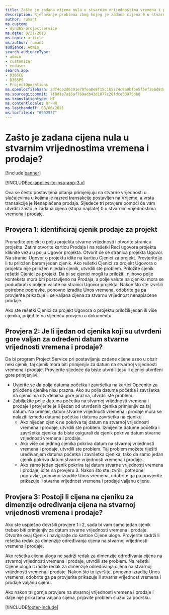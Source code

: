 ```yaml
---
title: Zašto je zadana cijena nula u stvarnim vrijednostima vremena i prodaje?
description: Rješavanje problema zbog kojeg je zadana cijena 0 u stvarnim vrijednostima vremena i prodaje.
author: rumant
ms.custom:
- dyn365-projectservice
ms.date: 8/21/2018
ms.topic: article
ms.author: rumant
audience: Admin
search.audienceType:
- admin
- customizer
- enduser
search.app:
- D365CE
- D365PS
- ProjectOperations
ms.openlocfilehash: 2df4ce2d6391e70fea8e8f15c1b5774c9a9bfbe5f5ef2e6d8da8668afd34d4c9
ms.sourcegitcommit: 7f8d1e7a16af769adb43d1877c28fdce53975db8
ms.translationtype: HT
ms.contentlocale: hr-HR
ms.lasthandoff: 08/06/2021
ms.locfileid: "6992557"
---
```

# <a name="why-is-price-defaulting-to-zero-on-time-sales-actuals"></a>Zašto je zadana cijena nula u stvarnim vrijednostima vremena i prodaje?

[!include [banner](../includes/psa-now-project-operations.md)]

[!INCLUDE[cc-applies-to-psa-app-3.x](../includes/cc-applies-to-psa-app-3x.md)]

Ova se često postavljena pitanja primjenjuju na stvarne vrijednosti u slučajevima u kojima je razred transakcije postavljen na Vrijeme, a vrsta transakcije je Nenaplaćena prodaja. Sljedeće tri provjere pomoći će vam utvrditi zašto je zadana cijena (stopa naplate) 0 u stvarnim vrijednostima vremena i prodaje.

## <a name="check-1-identify-the-sales-price-list-for-the-project"></a>Provjera 1: identificiraj cjenik prodaje za projekt

Pronađite projekt u polju projekta stvarne vrijednosti i otvorite stranicu projekta. Zatim otvorite karticu Prodaja i na rešetki Reci ugovora projekta kliknite vezu u polju Ugovor projekta. Otvorit će se stranica projekta Ugovor. Na stranici Ugovor o projektu idite na karticu Cjenici za projekt. Provjerite je li tu priložen barem jedan cjenik. Ako rešetki Cjenici za projekt Ugovora o projektu nije priložen nijedan cjenik, utvrdili ste problem. Priložite cjenik rešetki Cjenici za projekt. Da bi se cjenici mogli tu priložiti, njihovo polje konteksta mora biti postavljeno na Prodaja, a polje valute na cjeniku mora se podudarati s poljem valute na stranici Ugovor projekta. Nakon što ste izvršili potrebne popravke, ponovno izradite Unos vremena, odobrite ga pa provjerite prikazuje li se valjana cijena za stvarnu vrijednost nenaplaćene prodaje. 

Ako ste rešetki Cjenici za projekt Ugovora o projektu priložili jedan ili više cjenika, prijeđite na sljedeću provjeru u dokumentu.

## <a name="check-2-are-any-of-the-price-lists-identified-above-valid-for-the-specific-date-of-the-time-sales-actual"></a>Provjera 2: Je li ijedan od cjenika koji su utvrđeni gore valjan za određeni datum stvarne vrijednosti vremena i prodaje?

Da bi program Project Service pri postavljanju zadane cijene uzeo u obzir neki cjenik, taj cjenik mora biti primjenjiv za datum na stvarnoj vrijednosti vremena i prodaje. Provjerite sljedeće da biste utvrdili jesu li cjenici utvrđeni gore primjenjivi:
- Uvjerite se da polja datuma početka i završetka na kartici Općenito za priložene cjenike nisu prazna. Ako su polja datuma početka i završetka na cjenicima utvrđenima gore prazna, utvrdili ste problem. 
- Zabilježite polje datuma početka na stvarnoj vrijednosti vremena i prodaje i provjerite je li ijedan od utvrđenih cjenika primjenjiv za taj datum. Na primjer, datum stvarne vrijednosti vremena i prodaje mora se nalaziti između datuma početka i datuma završetka na cjeniku. 
    - Ako nijedan cjenik ne pokriva taj datum na stvarnoj vrijednosti vremena i prodaje, utvrdili ste problem. Izmijenite datume početka i završetka cjenika da biste osigurali da cjenik pokriva datum stvarne vrijednosti vremena i prodaje. 
    - Ako više od jednog cjenika pokriva datum na stvarnoj vrijednosti vremena i prodaje, utvrdili ste problem. Taj problem možete riješiti uređivanjem datuma početka i završetka cjenika, tako da samo jedan cjenik pokriva datum stvarne vrijednosti vremena i prodaje. 
    - Ako samo jedan cjenik pokriva taj datum stvarne vrijednosti vremena i prodaje, idite na provjeru 3.
Nakon što ste izvršili potrebne popravke, ponovno izradite Unos vremena, odobrite ga pa provjerite prikazuje li stvarna vrijednost vremena i prodaje valjanu cijenu.

## <a name="check-3-is-there-a-price-in-the-price-list-for-the-pricing-dimensions-on-the-time-sales-actual"></a>Provjera 3: Postoji li cijena na cjeniku za dimenzije određivanja cijena na stvarnoj vrijednosti vremena i prodaje?

Ako ste uspješno dovršili provjere 1 i 2, sada bi vam samo jedan cjenik trebao biti primjenjiv za datum stvarne vrijednosti vremena i prodaje. Otvorite ovaj Cjenik i navigirajte do kartice Cijene uloge. Provjerite sadrži li rešetka redak za dimenzije određivanja cijena na stvarnoj vrijednosti vremena i prodaje.

Ako rešetka cijena uloga ne sadrži redak za dimenzije određivanja cijena na stvarnoj vrijednosti vremena i prodaje, utvrdili ste problem. Na rešetki Cijene uloga izradite redak za dimenzije određivanja cijena na stvarnoj vrijednosti vremena i prodaje. Nakon što to izvršite, ponovno izradite Unos vremena, odobrite ga pa provjerite prikazuje li stvarna vrijednost vremena i prodaje valjanu cijenu.

Ako nakon tri gornje provjere na stvarnoj vrijednosti vremena i prodaje i dalje nije prikazana valjana cijena, prijavite problem službi za podršku. 



[!INCLUDE[footer-include](../includes/footer-banner.md)]